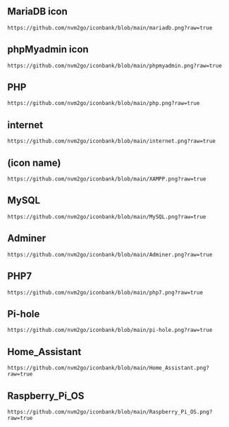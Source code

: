 ## MariaDB icon

```text
https://github.com/nvm2go/iconbank/blob/main/mariadb.png?raw=true
```

## phpMyadmin icon

```text
https://github.com/nvm2go/iconbank/blob/main/phpmyadmin.png?raw=true
```

## PHP 

```text
https://github.com/nvm2go/iconbank/blob/main/php.png?raw=true
```

## internet

```text
https://github.com/nvm2go/iconbank/blob/main/internet.png?raw=true
```

## (icon name)

```text
https://github.com/nvm2go/iconbank/blob/main/XAMPP.png?raw=true
```

## MySQL

```text
https://github.com/nvm2go/iconbank/blob/main/MySQL.png?raw=true
```

## Adminer

```text
https://github.com/nvm2go/iconbank/blob/main/Adminer.png?raw=true
```

## PHP7

```text
https://github.com/nvm2go/iconbank/blob/main/php7.png?raw=true
```

## Pi-hole

```text
https://github.com/nvm2go/iconbank/blob/main/pi-hole.png?raw=true
```

## Home_Assistant

```text
https://github.com/nvm2go/iconbank/blob/main/Home_Assistant.png?raw=true
```

## Raspberry_Pi_OS

```text
https://github.com/nvm2go/iconbank/blob/main/Raspberry_Pi_OS.png?raw=true
```




